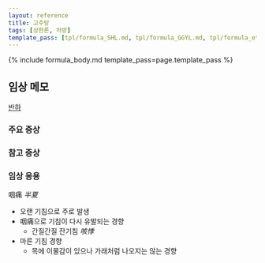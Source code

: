 ```yaml
---
layout: reference
title: 고주탕
tags: [상한론, 처방]
template_pass: [tpl/formula_SHL.md, tpl/formula_GGYL.md, tpl/formula_etc.md]
---
```


{% include formula_body.md template_pass=page.template_pass %}

## 임상 메모

[반하]({{site.herburl}}/반하)

### 주요 증상



### 참고 증상


### 임상 응용

咽痛 _半夏_
* 오랜 기침으로 주로 발생
* 咽痛으로 기침이 다시 유발되는 경향
  - 간질간질 잔기침 _咳悸_
* 마른 기침 경향
  - 목에 이물감이 있으나 가래처럼 나오지는 않는 경향
